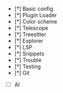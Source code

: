 
- [*] Basic config
- [*] Plugin Loader
- [*] Color scheme
- [*] Telescope
- [*] Treesitter
- [*] Explorer
- [*] LSP
- [*] Snippets
- [*] Trouble
- [*] Testing
- [*] Git
- [ ] AI

